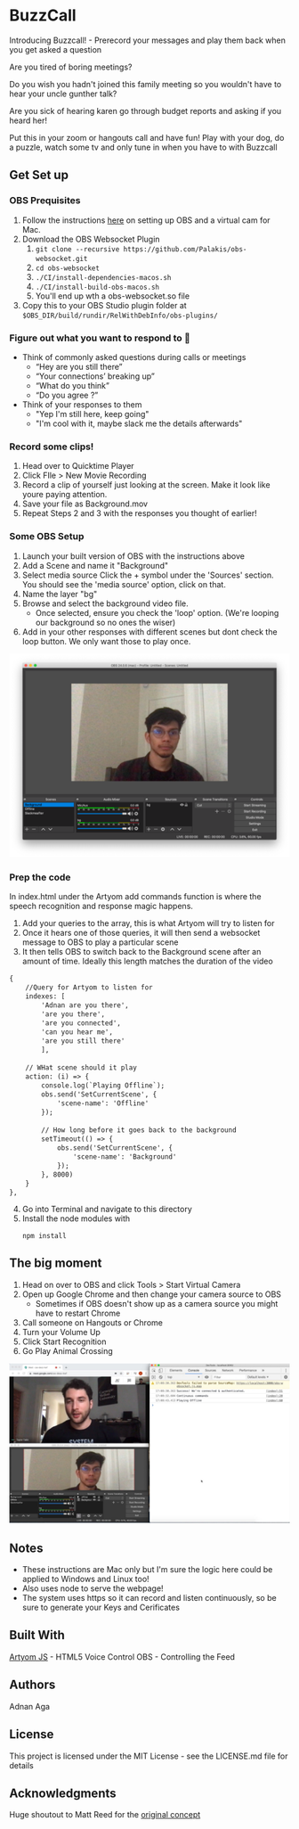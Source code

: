 # BuzzCall

Introducing Buzzcall! - Prerecord your messages and play them back when you get asked a question

Are you tired of boring meetings?

Do you wish you hadn't joined this family meeting so you wouldn't have to hear your uncle gunther talk?

Are you sick of hearing karen go through budget reports and asking if you heard her!

Put this in your zoom or hangouts call and have fun! Play with your dog, do a puzzle, watch some tv and only tune in when you have to with Buzzcall

## Get Set up

### OBS Prequisites
1. Follow the instructions [here](https://github.com/johnboiles/obs-mac-virtualcam) on setting up OBS and a virtual cam for Mac.
2. Download the OBS Websocket Plugin 
    1. ```git clone --recursive https://github.com/Palakis/obs-websocket.git```
    2. ```cd obs-websocket```
    3. ```./CI/install-dependencies-macos.sh```
    4. ```./CI/install-build-obs-macos.sh```
    5. You'll end up wth a obs-websocket.so file
3. Copy this to your OBS Studio plugin folder at `$OBS_DIR/build/rundir/RelWithDebInfo/obs-plugins/`

### Figure out what you want to respond to 🤔
- Think of commonly asked questions during calls or meetings
    - “Hey are you still there”
    - “Your connections’ breaking up”
    - “What do you think”
    - “Do you agree ?”
- Think of your responses to them
    - "Yep I'm still here, keep going"
    - "I'm cool with it, maybe slack me the details afterwards"

### Record some clips!
1. Head over to Quicktime Player
2. Click FIle > New Movie Recording
3. Record a clip of yourself just looking at the screen. Make it look like youre paying attention.
4. Save your file as Background.mov
5. Repeat Steps 2 and 3 with the responses you thought of earlier!

### Some OBS Setup
1. Launch your built version of OBS with the instructions above
2. Add a Scene and name it "Background"
3. Select media source
Click the + symbol under the 'Sources' section. You should see the 'media source' option, click on that.
4. Name the layer "bg"
5. Browse and select the background video file.
    - Once selected, ensure you check the 'loop' option. (We're looping our background so no ones the wiser)
6. Add in your other responses with different scenes but dont check the loop button. We only want those to play once.

![Scene Image](/images/scene.png)

###  Prep the code
In index.html under the Artyom add commands function is where the speech recognition and response magic happens. 
1. Add your queries to the array, this is what Artyom will try to listen for
2. Once it hears one of those queries, it will then send a websocket message to OBS to play a particular scene
3. It then tells OBS to switch back to the Background scene after an amount of time. Ideally this length matches the duration of the video

```
{
    //Query for Artyom to listen for
    indexes: [
        'Adnan are you there',
        'are you there',
        'are you connected',
        'can you hear me',
        'are you still there'
        ],
        
    // WHat scene should it play
    action: (i) => {
        console.log(`Playing Offline`);
        obs.send('SetCurrentScene', {
            'scene-name': 'Offline'
        });

        // How long before it goes back to the background
        setTimeout(() => {
            obs.send('SetCurrentScene', {
                'scene-name': 'Background'
            });
        }, 8000)
    }
}, 
```
4. Go into Terminal and navigate to this directory
5. Install the node modules with
    ```
    npm install
    ```

## The big moment
1. Head on over to OBS and click Tools > Start Virtual Camera 
2. Open up Google Chrome and then change your camera source to OBS
    - Sometimes if OBS doesn't show up as a camera source you might have to restart Chrome
4. Call someone on Hangouts or Chrome
5. Turn your Volume Up
6. Click Start Recognition
7. Go Play Animal Crossing

![Chat Image](/images/chat.jpeg)

## Notes

* These instructions are Mac only but I'm sure the logic here could be applied to Windows and Linux too!
* Also uses node to serve the webpage!
* The system uses https so it can record and listen continuously, so be sure to generate your Keys and Cerificates

## Built With

[Artyom JS](https://sdkcarlos.github.io/sites/artyom.html) - HTML5 Voice Control
OBS - Controlling the Feed

## Authors

Adnan Aga

## License

This project is licensed under the MIT License - see the LICENSE.md file for details

## Acknowledgments

Huge shoutout to Matt Reed for the [original concept](https://github.com/mcreed/zoombot)